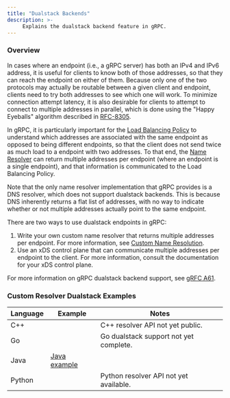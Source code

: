 ```yaml
---
title: "Dualstack Backends"
description: >-
     Explains the dualstack backend feature in gRPC.
---
```


### Overview

In cases where an endpoint (i.e., a gRPC server) has both an IPv4 and
IPv6 address, it is useful for clients to know both of those addresses,
so that they can reach the endpoint on either of them.  Because only
one of the two protocols may actually be routable between a given
client and endpoint, clients need to try both addresses to see which
one will work.  To minimize connection attempt latency, it is also
desirable for clients to attempt to connect to multiple addresses in
parallel, which is done using the "Happy Eyeballs" algorithm described in
[RFC-8305](https://www.rfc-editor.org/rfc/rfc8305).

In gRPC, it is particularly important for the [Load Balancing
Policy](https://grpc.io/docs/guides/custom-load-balancing) to understand
which addresses are associated with the same endpoint as opposed to
being different endpoints, so that the client does not send twice as
much load to a endpoint with two addresses.  To that end, the [Name
Resolver](https://grpc.io/docs/guides/custom-name-resolution) can return
multiple addresses per endpoint (where an endpoint is a single endpoint),
and that information is communicated to the Load Balancing Policy.

Note that the only name resolver implementation that gRPC provides is a
DNS resolver, which does not support dualstack backends.  This is
because DNS inherently returns a flat list of addresses, with no way to
indicate whether or not multiple addresses actually point to the same
endpoint.

There are two ways to use dualstack endpoints in gRPC:

1. Write your own custom name resolver that returns multiple
   addresses per endpoint.  For more information, see [Custom Name
   Resolution](https://grpc.io/docs/guides/custom-name-resolution).
2. Use an xDS control plane that can communicate multiple addresses
   per endpoint to the client.  For more information, consult the
   documentation for your xDS control plane.

For more information on gRPC dualstack backend support, see [gRFC
A61](https://github.com/grpc/proposal/blob/master/A61-IPv4-IPv6-dualstack-backends.md).

### Custom Resolver Dualstack Examples

| Language | Example          | Notes                                  |
|----------|------------------|----------------------------------------|
| C++      |                  | C++ resolver API not yet public.       |
| Go       |                  | Go dualstack support not yet complete. |
| Java     | [Java example]   |                                        |
| Python   |                  | Python resolver API not yet available. |

[Java example]: https://github.com/grpc/grpc-java/tree/master/examples/example-dualstack
